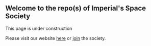 ## Welcome to the repo(s) of Imperial's Space Society 

This page is under construction 

Please visit our website [here](https://www.union.ic.ac.uk/guilds/icseds/) or [join]( https://www.imperialcollegeunion.org/activities/a-to-z/ic-students-for-exploration-and-development-space-icseds) the society.
